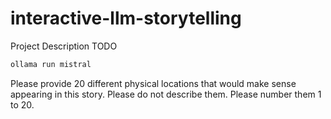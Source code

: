 # interactive-llm-storytelling
Project Description TODO

```bash
ollama run mistral
```

Please provide 20 different physical locations that would make sense appearing in this story. 
Please do not describe them. 
Please number them 1 to 20.
